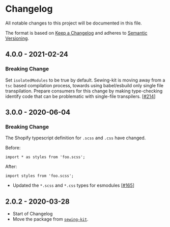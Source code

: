 # Changelog

All notable changes to this project will be documented in this file.

The format is based on [Keep a Changelog](http://keepachangelog.com/en/1.0.0/)
and adheres to [Semantic Versioning](http://semver.org/spec/v2.0.0.html).

<!-- ## Unreleased -->

## 4.0.0 - 2021-02-24

### Breaking Change

Set `isolatedModules` to be true by default. Sewing-kit is moving away from a `tsc` based compilation process, towards using babel/esbuild only single file transpilation. Prepare consumers for this change by making type-checking identify code that can be problematic with single-file transpilers. [[#214](https://github.com/Shopify/web-configs/pull/214)]

## 3.0.0 - 2020-06-04

### Breaking Change

The Shopify typescript definition for `.scss` and `.css` have changed.

Before: 

```
import * as styles from 'foo.scss';
```

After: 

```
import styles from 'foo.scss';
```

- Updated the `*.scss` and `*.css` types for esmodules [[#165](https://github.com/Shopify/web-configs/pull/165)]

## 2.0.2 - 2020-03-28

- Start of Changelog
- Move the package from [`sewing-kit`](https://github.com/Shopify/sewing-kit).

